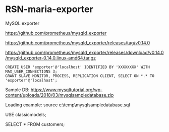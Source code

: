 # RSN-maria-exporter
MySQL exporter

https://github.com/prometheus/mysqld_exporter

https://github.com/prometheus/mysqld_exporter/releases/tag/v0.14.0

https://github.com/prometheus/mysqld_exporter/releases/download/v0.14.0/mysqld_exporter-0.14.0.linux-amd64.tar.gz

```
CREATE USER 'exporter'@'localhost' IDENTIFIED BY 'XXXXXXXX' WITH MAX_USER_CONNECTIONS 3;
GRANT SLAVE MONITOR, PROCESS, REPLICATION CLIENT, SELECT ON *.* TO 'exporter'@'localhost';
```

Sample DB: https://www.mysqltutorial.org/wp-content/uploads/2018/03/mysqlsampledatabase.zip

Loading example: source c:\temp\mysqlsampledatabase.sql

USE classicmodels;

SELECT * FROM customers;

